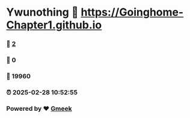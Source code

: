 # Ywunothing :link: https://Goinghome-Chapter1.github.io 
### :page_facing_up: [2](https://Goinghome-Chapter1.github.io/tag.html) 
### :speech_balloon: 0 
### :hibiscus: 19960 
### :alarm_clock: 2025-02-28 10:52:55 
### Powered by :heart: [Gmeek](https://github.com/Meekdai/Gmeek)
